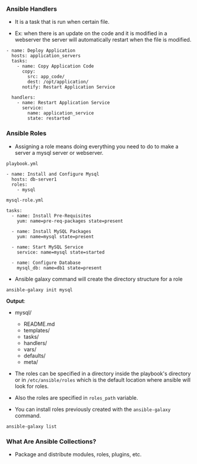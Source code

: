 ### Ansible Handlers

- It is a task that is run when certain file.

- Ex: when there is an update on the code and it is modified in a webserver the server will automatically restart when the file is modified.

```
- name: Deploy Application
  hosts: application_servers
  tasks:
    - name: Copy Application Code
      copy:
        src: app_code/
        dest: /opt/application/
      notify: Restart Application Service

  handlers:
    - name: Restart Application Service
      service:
        name: application_service
        state: restarted
```

### Ansible Roles

- Assigning a role means doing everything you need to do to make a server a mysql server or webserver.

`playbook.yml`
```
- name: Install and Configure Mysql
  hosts: db-server1
  roles:
    - mysql
```

`mysql-role.yml`
```
tasks:
  - name: Install Pre-Requisites
    yum: name=pre-req-packages state=present

  - name: Install MySQL Packages
    yum: name=mysql state=present

  - name: Start MySQL Service
    service: name=mysql state=started

  - name: Configure Database
    mysql_db: name=db1 state=present
```

- Ansible galaxy command will create the directory structure for a role

```
ansible-galaxy init mysql
```

**Output**:
- mysql/
  - README.md
  - templates/
  - tasks/
  - handlers/
  - vars/
  - defaults/
  - meta/

- The roles can be specified in a directory inside the playbook's directory or in `/etc/ansible/roles` which is the default location where ansible will look for roles.

- Also the roles are specified in `roles_path` variable.

- You can install roles previously created with the `ansible-galaxy` command.

```
ansible-galaxy list
```

### What Are Ansible Collections?

- Package and distribute modules, roles, plugins, etc.
